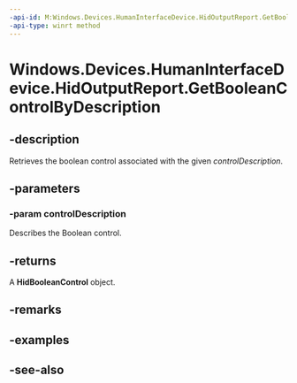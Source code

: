 ----api-id: M:Windows.Devices.HumanInterfaceDevice.HidOutputReport.GetBooleanControlByDescription(Windows.Devices.HumanInterfaceDevice.HidBooleanControlDescription)
-api-type: winrt method
---<!-- Method syntaxpublic Windows.Devices.HumanInterfaceDevice.HidBooleanControl GetBooleanControlByDescription(Windows.Devices.HumanInterfaceDevice.HidBooleanControlDescription controlDescription)--># Windows.Devices.HumanInterfaceDevice.HidOutputReport.GetBooleanControlByDescription## -descriptionRetrieves the boolean control associated with the given *controlDescription*.## -parameters### -param controlDescriptionDescribes the Boolean control.## -returnsA **HidBooleanControl** object.## -remarks## -examples## -see-also